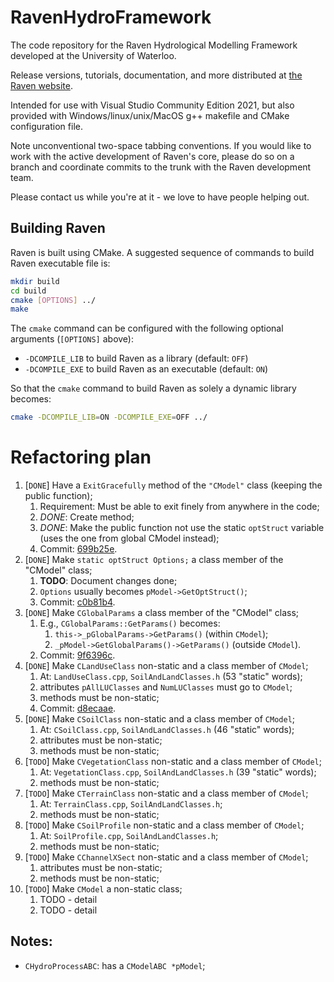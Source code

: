 # RavenHydroFramework

The code repository for the Raven Hydrological Modelling Framework developed at the University of Waterloo.

Release versions, tutorials, documentation, and more distributed at [the Raven website](http://raven.uwaterloo.ca/Main.html).

Intended for use with Visual Studio Community Edition 2021, but also provided with Windows/linux/unix/MacOS g++ makefile and CMake configuration file.

Note unconventional two-space tabbing conventions.
If you would like to work with the active development of Raven's core, please do so on a branch and coordinate commits to the trunk with the Raven development team.

Please contact us while you're at it - we love to have people helping out.

## Building Raven

Raven is built using CMake. A suggested sequence of commands to build Raven executable file is:

```bash
mkdir build
cd build
cmake [OPTIONS] ../
make
```

The `cmake` command can be configured with the following optional arguments (```[OPTIONS]``` above):

* `-DCOMPILE_LIB` to build Raven as a library (default: `OFF`)
* `-DCOMPILE_EXE` to build Raven as an executable (default: `ON`)

So that the ```cmake``` command to build Raven as solely a dynamic library becomes:

```bash
cmake -DCOMPILE_LIB=ON -DCOMPILE_EXE=OFF ../
```

# Refactoring plan

1. [```DONE```] Have a ```ExitGracefully``` method of the ```"CModel"``` class (keeping the public function);
   1. Requirement: Must be able to exit finely from anywhere in the code;
   2. *DONE*: Create method;
   3. *DONE*: Make the public function not use the static ```optStruct``` variable (uses the one from global CModel instead);
   4. Commit: [699b25e](https://github.com/adlzanchetta/RavenHydroFramework/commit/699b25ec47dd05c8df11007f8bdc8678d00979e2).
2. [```DONE```] Make ```static optStruct Options;``` a class member of the "CModel" class;
    1. **TODO**: Document changes done;
    2. ```Options``` usually becomes ```pModel->GetOptStruct()```;
    3. Commit: [c0b81b4](https://github.com/adlzanchetta/RavenHydroFramework/commit/c0b81b406ab0807f74bab6001d1ccdef752a26c1).
3. [```DONE```] Make ```CGlobalParams``` a class member of the "CModel" class;
    1. E.g., ```CGlobalParams::GetParams()``` becomes:
        1. ```this->_pGlobalParams->GetParams()``` (within ```CModel```);
        2. ```_pModel->GetGlobalParams()->GetParams()``` (outside ```CModel```).
     2. Commit: [9f6396c](https://github.com/adlzanchetta/RavenHydroFramework/commit/9f6396cee470f7ed2cc4ef32e49253814dc8abe5).
4. [```DONE```] Make ```CLandUseClass```  non-static and a class member of ```CModel```;
   1. At: ```LandUseClass.cpp```, ```SoilAndLandClasses.h``` (53 "static" words);
   2. attributes ```pAllLUClasses``` and ```NumLUClasses``` must go to ```CModel```;
   3. methods must be non-static;
   4. Commit: [d8ecaae](https://github.com/adlzanchetta/RavenHydroFramework/commit/d8ecaaeca934eebf2b7fbaa2e22501b356c9c48e).
5. [```DONE```] Make ```CSoilClass``` non-static and a class member of ```CModel```;
   1. At: ```CSoilClass.cpp```, ```SoilAndLandClasses.h``` (46 "static" words);
   2. attributes must be non-static;
   3. methods must be non-static;
6. [```TODO```] Make ```CVegetationClass``` non-static and a class member of ```CModel```;
   1. At: ```VegetationClass.cpp```, ```SoilAndLandClasses.h``` (39 "static" words);
   2. methods must be non-static;
7. [```TODO```] Make ```CTerrainClass``` non-static and a class member of ```CModel```;
   1. At: ```TerrainClass.cpp```, ```SoilAndLandClasses.h```;
   2. methods must be non-static;
8. [```TODO```] Make ```CSoilProfile``` non-static and a class member of ```CModel```;
   1. At: ```SoilProfile.cpp```, ```SoilAndLandClasses.h```;
   2. methods must be non-static;
9. [```TODO```] Make ```CChannelXSect``` non-static and a class member of ```CModel```;
   1. attributes must be non-static;
   2. methods must be non-static;
10. [```TODO```] Make ```CModel``` a non-static class;
    1. TODO - detail
    2. TODO - detail


## Notes:

- ```CHydroProcessABC```: has a ```CModelABC *pModel```;
